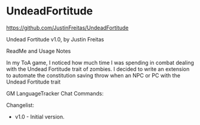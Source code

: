 # UndeadFortitude

https://github.com/JustinFreitas/UndeadFortitude

Undead Fortitude v1.0, by Justin Freitas

ReadMe and Usage Notes

In my ToA game, I noticed how much time I was spending in combat dealing with the Undead Fortitude trait of zombies.  I decided to write an extension to automate the constitution saving throw when an NPC or PC with the Undead Fortitude trait

GM LanguageTracker Chat Commands:

Changelist:
- v1.0 - Initial version.
